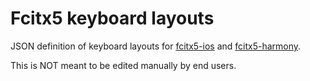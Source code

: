 # Fcitx5 keyboard layouts

JSON definition of keyboard layouts for
[fcitx5-ios](https://github.com/fcitx-contrib/fcitx5-ios)
and [fcitx5-harmony](https://github.com/fcitx-contrib/fcitx5-harmony).

This is NOT meant to be edited manually by end users.
